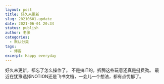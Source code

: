 ```yaml
---
layout: post
title: 好久未更新
slug: 20210601-update
date: 2021-06-01 20:34
status: publish
author: 老张
categories: 
  - 默认分类
tags: 
  - 博客
excerpt: Happy everyday
---
```


好久未更新，都忘了怎么操作了。
不是搞IT的，折腾这些玩意还真是挺费劲。
最近在犹豫选择NOTION还是飞书文档，一会儿一个想法，都有点忧郁了。
